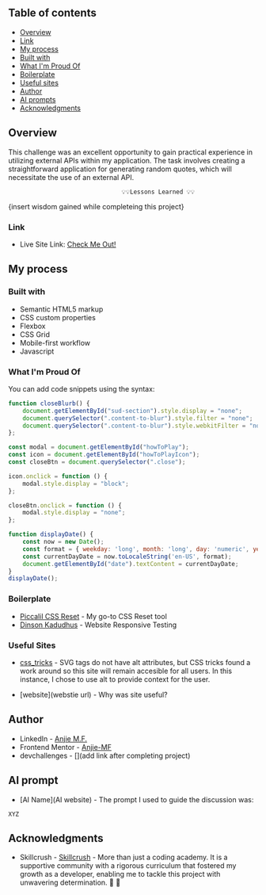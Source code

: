 ## Table of contents

- [Overview](#overview)
- [Link](#link)
- [My process](#my-process)
- [Built with](#built-with)
- [What I'm Proud Of](#what-I'm-Proud-Of)
- [Boilerplate](#boilerplate)
- [Useful sites](#useful-sites)
- [Author](#author)
- [AI prompts ](#ai-prompts)
- [Acknowledgments](#acknowledgments)


## Overview
This challenge was an excellent opportunity to gain practical experience in utilizing external APIs within my application. The task involves creating a straightforward application for generating random quotes, which will necessitate the use of an external API.

                                    💡💡Lessons Learned 💡💡

{insert wisdom gained while completeing this project}



### Link

- Live Site Link: [Check Me Out!]()

## My process

### Built with

- Semantic HTML5 markup
- CSS custom properties
- Flexbox
- CSS Grid
- Mobile-first workflow
- Javascript

### What I'm Proud Of

You can add code snippets using the syntax:

```js
function closeBlurb() {
    document.getElementById("sud-section").style.display = "none";
    document.querySelector(".content-to-blur").style.filter = "none";
    document.querySelector(".content-to-blur").style.webkitFilter = "none";
};
```
```js
const modal = document.getElementById("howToPlay");
const icon = document.getElementById("howToPlayIcon");
const closeBtn = document.querySelector(".close");

icon.onclick = function () {
    modal.style.display = "block";
};

closeBtn.onclick = function () {
    modal.style.display = "none";
};
```
```js
function displayDate() {
    const now = new Date();
    const format = { weekday: 'long', month: 'long', day: 'numeric', year: 'numeric' };
    const currentDayDate = now.toLocaleString('en-US', format);
    document.getElementById("date").textContent = currentDayDate;
}
displayDate();
```

### Boilerplate

- [Piccalil CSS Reset](https://piccalil.li/blog/a-more-modern-css-reset/) - My go-to CSS Reset tool
- [Dinson Kadudhus](https://responsivetesttool.com/) - Website Responsive Testing

### Useful Sites

- [css_tricks](https://css-tricks.com/accessible-svgs/) - SVG tags do not have alt attributes, but CSS tricks found a work around so this site will remain accesible for all users. In this instance, I chose to use alt to provide context for the user. 

- [website](webstie url) - Why was site useful?



## Author

- LinkedIn - [Anjie M.F.](https://www.linkedin.com/in/anjiemay23/)
- Frontend Mentor - [Anjie-MF](https://www.frontendmentor.io/profile/Anjie-MF)
- devchallenges - [](add link after completing project)


## AI prompt 

- [AI Name](AI website) - The prompt I used to guide the discussion was:

``` XYZ ``` 

## Acknowledgments

- Skillcrush -  [Skillcrush](https://www.skillcrush.com) - More than just a coding academy. It is a supportive community with a rigorous curriculum that fostered my growth as a developer, enabling me to tackle this project with unwavering determination. 🖤 🖤 

